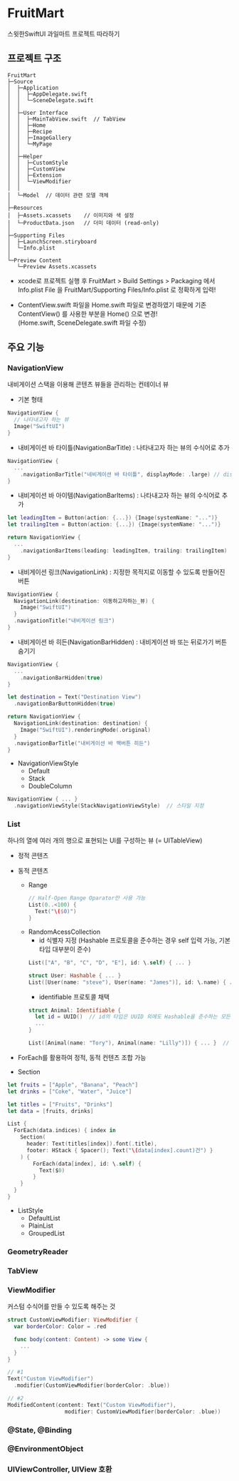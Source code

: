 # FruitMart
스윗한SwiftUI 과일마트 프로젝트 따라하기

## 프로젝트 구조
```
FruitMart
├─Source
│  ├─Application
│  │  ├─AppDelegate.swift
│  │  └─SceneDelegate.swift
│  │      
│  ├─User Interface
│  │  ├─MainTabView.swift  // TabView
│  │  ├─Home
│  │  ├─Recipe
│  │  ├─ImageGallery
│  │  └─MyPage
│  │      
│  ├─Helper
│  │  ├─CustomStyle
│  │  ├─CustomView
│  │  ├─Extension
│  │  └─ViewModifier
│  │      
│  └─Model  // 데이터 관련 모델 객체
│          
├─Resources
│  ├─Assets.xcassets    // 이미지와 색 설정
│  └─ProductData.json   // 더미 데이터 (read-only)
│  
├─Supporting Files
│  ├─LaunchScreen.stiryboard
│  └─Info.plist
│  
└─Preview Content
   └─Preview Assets.xcassets

```

- xcode로 프로젝트 실행 후 FruitMart > Build Settings > Packaging 에서 Info.plist File 을 FruitMart/Supporting Files/Info.plist 로 정확하게 입력!

- ContentView.swift 파일을 Home.swift 파일로 변경하였기 때문에 기존 ContentView() 를 사용한 부분을 Home() 으로 변경!       
  (Home.swift, SceneDelegate.swift 파일 수정)

## 주요 기능

### NavigationView
내비게이션 스택을 이용해 콘텐츠 뷰들을 관리하는 컨테이너 뷰

- 기본 형태
```swift
NavigationView {
  // 나타내고자 하는 뷰
  Image("SwiftUI")
}
```

- 내비게이션 바 타이틀(NavigationBarTitle) : 나타내고자 하는 뷰의 수식어로 추가
```swift
NavigationView {
  ...
    .navigationBarTitle("네비게이션 바 타이틀", displayMode: .large) // displayMode: .large, .inline
}
```

- 내비게이션 바 아이템(NavigationBarItems) : 나타내고자 하는 뷰의 수식어로 추가
```swift
let leadingItem = Button(action: {...}) {Image(systemName: "...")}
let trailingItem = Button(action: {...}) {Image(systemName: "...")}

return NavigationView {
  ...
    .navigationBarItems(leading: leadingItem, trailing: trailingItem)
}
```

- 내비게이션 링크(NavigationLink) : 지정한 목적지로 이동할 수 있도록 만들어진 버튼
```swift
NavigationView {
  NavigationLink(destination: 이동하고자하는_뷰) {
    Image("SwiftUI")
  }
  .navigationTitle("내비게이션 링크")
}
```

- 내비게이션 바 히든(NavigationBarHidden) : 내비게이션 바 또는 뒤로가기 버튼 숨기기
```swift
NavigationView {
  ...
    .navigationBarHidden(true)
}
```
```swift
let destination = Text("Destination View")
  .navigationBarButtonHidden(true)

return NavigationView {
  NavigationLink(destination: destination) {
    Image("SwiftUI").renderingMode(.original)
  }
  .navigationBarTitle("내비게이션 바 백버튼 히든")
}
```

- NavigationViewStyle
  + Default
  + Stack
  + DoubleColumn
```swift
NavigationView { ... }
  .navigationViewStyle(StackNavigationViewStyle)  // 스타일 지정
```

### List
하나의 열에 여러 개의 행으로 표현되는 UI를 구성하는 뷰 (= UITableView)

- 정적 콘텐츠

- 동적 콘텐츠
  + Range<Int>
    ```swift
    // Half-Open Range Oparator만 사용 가능
    List(0..<100) {
      Text("\($0)")
    }
    ```
  + RandomAcessCollection
    - id 식별자 지정 (Hashable 프로토콜을 준수하는 경우 self 입력 가능, 기본 타입 대부분이 준수)
    ```swift
    List(["A", "B", "C", "D", "E"], id: \.self) { ... }

    struct User: Hashable { ... }
    List([User(name: "steve"), User(name: "James")], id: \.name) { ... }
    ```
    - identifiable 프로토콜 채택
    ```swift
    struct Animal: Identifiable {
      let id = UUID()  // id의 타입은 UUID 외에도 Hashable을 준수하는 모든 타입 사용 가능
      ...
    }

    List([Animal(name: "Tory"), Animal(name: "Lilly")]) { ... }  // id 생략
    ```

- ForEach를 활용하여 정적, 동적 컨텐츠 조합 가능

- Section
```swift
let fruits = ["Apple", "Banana", "Peach"]
let drinks = ["Coke", "Water", "Juice"]

let titles = ["Fruits", "Drinks"]
let data = [fruits, drinks]

List {
  ForEach(data.indices) { index in
    Section(
      header: Text(titles[index]).font(.title),
      footer: HStack { Spacer(); Text("\(data[index].count)건") }
    ) {
        ForEach(data[index], id: \.self) {
          Text($0)
        }
    }
  }
}
```

- ListStyle
  + DefaultList
  + PlainList
  + GroupedList

### GeometryReader

### TabView

### ViewModifier
커스텀 수식어를 만들 수 있도록 해주는 것

```swift
struct CustomViewModifier: ViewModifier {
  var borderColor: Color = .red

  func body(content: Content) -> some View {
    ...
  }
}

// #1
Text("Custom ViewModifier")
  .modifier(CustomViewModifier(borderColor: .blue))

// #2
ModifiedContent(content: Text("Custom ViewModifier"),
                  modifier: CustomViewModifier(borderColor: .blue))
```

### @State, @Binding

### @EnvironmentObject

### UIViewController, UIView 호환 